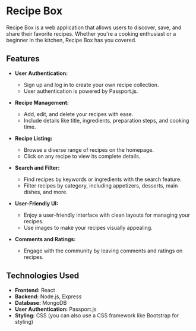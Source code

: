 # Recipe Box

Recipe Box is a web application that allows users to discover, save, and share their favorite recipes. Whether you're a cooking enthusiast or a beginner in the kitchen, Recipe Box has you covered.

## Features

- **User Authentication:**
  - Sign up and log in to create your own recipe collection.
  - User authentication is powered by Passport.js.

- **Recipe Management:**
  - Add, edit, and delete your recipes with ease.
  - Include details like title, ingredients, preparation steps, and cooking time.

- **Recipe Listing:**
  - Browse a diverse range of recipes on the homepage.
  - Click on any recipe to view its complete details.

- **Search and Filter:**
  - Find recipes by keywords or ingredients with the search feature.
  - Filter recipes by category, including appetizers, desserts, main dishes, and more.

- **User-Friendly UI:**
  - Enjoy a user-friendly interface with clean layouts for managing your recipes.
  - Use images to make your recipes visually appealing.

- **Comments and Ratings:**
  - Engage with the community by leaving comments and ratings on recipes.

## Technologies Used

- **Frontend:** React
- **Backend:** Node.js, Express
- **Database:** MongoDB
- **User Authentication:** Passport.js
- **Styling:** CSS (you can also use a CSS framework like Bootstrap for styling)


